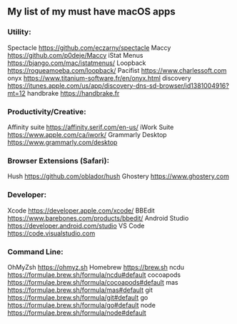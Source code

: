 ## My list of my must have macOS apps
### Utility:
Spectacle https://github.com/eczarny/spectacle
Maccy https://github.com/p0deje/Maccy
iStat Menus https://bjango.com/mac/istatmenus/
Loopback https://rogueamoeba.com/loopback/
Pacifist https://www.charlessoft.com
onyx https://www.titanium-software.fr/en/onyx.html
discovery https://itunes.apple.com/us/app/discovery-dns-sd-browser/id1381004916?mt=12
handbrake https://handbrake.fr

### Productivity/Creative:
Affinity suite https://affinity.serif.com/en-us/
iWork Suite https://www.apple.com/ca/iwork/
Grammarly Desktop https://www.grammarly.com/desktop

### Browser Extensions (Safari):
Hush https://github.com/oblador/hush
Ghostery https://www.ghostery.com

### Developer:
Xcode https://developer.apple.com/xcode/
BBEdit https://www.barebones.com/products/bbedit/
Android Studio https://developer.android.com/studio
VS Code https://code.visualstudio.com

### Command Line:
OhMyZsh https://ohmyz.sh
Homebrew https://brew.sh
ncdu https://formulae.brew.sh/formula/ncdu#default
cocoapods https://formulae.brew.sh/formula/cocoapods#default
mas https://formulae.brew.sh/formula/mas#default
git https://formulae.brew.sh/formula/git#default
go https://formulae.brew.sh/formula/go#default
node https://formulae.brew.sh/formula/node#default
